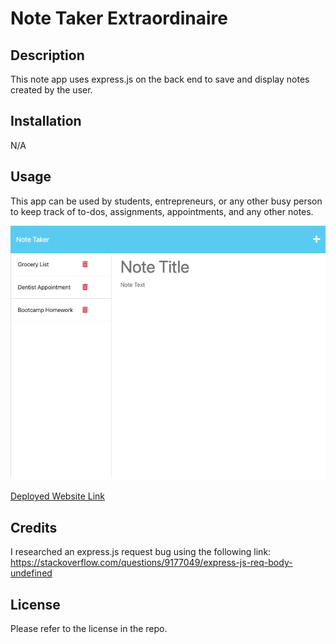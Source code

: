# Note Taker Extraordinaire

## Description

This note app uses express.js on the back end to save and display notes created by the user.

## Installation 

N/A

## Usage

This app can be used by students, entrepreneurs, or any other busy person to keep track of to-dos, assignments, appointments, and any other notes.

![Website Screenshot](./public/assets/screenshot.png)

[Deployed Website Link](https://note-taker-extraodinaire.herokuapp.com/)

## Credits

I researched an express.js request bug using the following link:
https://stackoverflow.com/questions/9177049/express-js-req-body-undefined

## License

Please refer to the license in the repo.